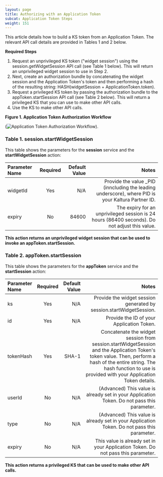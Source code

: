 ```yaml
---
layout: page
title: Authorizing with an Application Token
subcat: Application Token Steps
weight: 151
---
```


This article details how to build a KS token from an Application Token. The relevant API call details are provided in Tables 1 and 2 below.

**Required Steps**

1. Request an unprivileged KS token ("widget session") using the session.getWidgetSession API call (see Table 1 below). This will return an unprivileged widget session to use in Step 2.
2. Next, create an authorization bundle by concatenating the widget session and the Application Token's token and then performing a hash of the resulting string: HASH(widgetSession + ApplicationToken.token).
3. Request a privileged KS token by passing the authorization bundle to the appToken.startSession API call (see Table 2 below). This will return a privileged KS that you can use to make other API calls.
4. Use the KS to make other API calls.

**Figure 1. Application Token Authorization Workflow**

 (![Application Token Authorization Workflow](https://github.com/kaltura/DeveloperPortalDocs/blob/master/documentation/Media-Ingest-and-Preperation/application_token.png)). 
 
### Table 1. session.startWidgetSession  

This table shows the parameters for the **session** service and the **startWidgetSession** action:

| Parameter Name  | Required | Default Value | Notes|
|:------------ |:------------------:|------------------:|------------------:| 
|widgetId |Yes |N/A  |Provide the value _PID (inncluding the leading underscore), where PID is your Kaltura Partner ID. |
|expiry |No | 84600 |The expiry for an unprivileged session is 24 hours (86400 seconds). Do not adjust this value. |
**This action returns an unprivileged widget session that can be used to invoke an appToken.startSession.**

### Table 2. appToken.startSession  

This table shows the parameters for the **appToken** service and the **startSession** action:

| Parameter Name  | Required | Default Value | Notes|
|:------------ |:------------------:|------------------:|------------------:| 
| ks   | Yes | N/A| Provide the widget session generated by session.startWidgetSession.|
|id| Yes| N/A|Provide the ID of your Application Token.|
|tokenHash|Yes|SHA-1|Concatenate the widget session from session.startWidgetSession and the Application Token's token value. Then, perform a hash of the entire string. The hash function to use is provided with your Application Token details.|
|userId|No|N/A|(Advanced) This value is already set in your Application Token. Do not pass this parameter.|
|type|No|N/A|(Advanced) This value is already set in your Application Token. Do not pass this parameter.|
|expiry|No|N/A|This value is already set in your Application Token. Do not pass this parameter.|
**This action returns	a privileged KS that can be used to make other API calls.**
